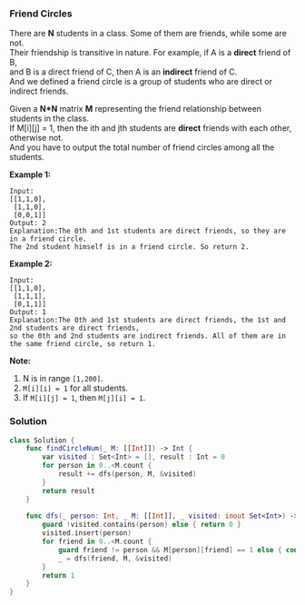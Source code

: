 
### Friend Circles

There are __N__ students in a class. Some of them are friends, while some are not.</br> 
Their friendship is transitive in nature. For example, if A is a __direct__ friend of B,</br> 
and B is a direct friend of C, then A is an __indirect__ friend of C.</br> 
And we defined a friend circle is a group of students who are direct or indirect friends.

Given a __N\*N__ matrix __M__ representing the friend relationship between students in the class.</br> 
If M[i][j] = 1, then the ith and jth students are __direct__ friends with each other, otherwise not.</br> 
And you have to output the total number of friend circles among all the students.

__Example 1:__
```
Input: 
[[1,1,0],
 [1,1,0],
 [0,0,1]]
Output: 2
Explanation:The 0th and 1st students are direct friends, so they are in a friend circle. 
The 2nd student himself is in a friend circle. So return 2.
```
__Example 2:__
```
Input: 
[[1,1,0],
 [1,1,1],
 [0,1,1]]
Output: 1
Explanation:The 0th and 1st students are direct friends, the 1st and 2nd students are direct friends, 
so the 0th and 2nd students are indirect friends. All of them are in the same friend circle, so return 1.
```

__Note:__
1. N is in range `[1,200]`.
2. `M[i][i] = 1` for all students.
3. If `M[i][j] = 1`, then `M[j][i] = 1`.

### Solution
```Swift
class Solution {
    func findCircleNum(_ M: [[Int]]) -> Int {
        var visited : Set<Int> = [], result : Int = 0
        for person in 0..<M.count {
            result += dfs(person, M, &visited)
        }
        return result
    }
    
    func dfs(_ person: Int, _ M: [[Int]], _ visited: inout Set<Int>) -> Int {
        guard !visited.contains(person) else { return 0 }
        visited.insert(person)
        for friend in 0..<M.count {
            guard friend != person && M[person][friend] == 1 else { continue }
            _ = dfs(friend, M, &visited)
        }
        return 1
    }
}
```